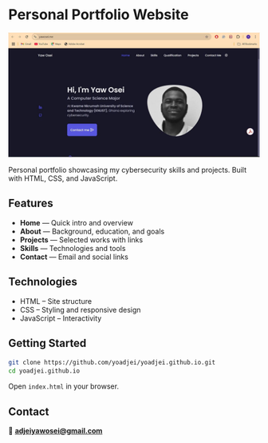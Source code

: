 # Personal Portfolio Website

<p align="center">
  <img src="overview.jpg" alt="Website Overview" width="600" />
</p>

Personal portfolio showcasing my cybersecurity skills and projects. Built with HTML, CSS, and JavaScript.

## Features

- **Home** — Quick intro and overview
- **About** — Background, education, and goals  
- **Projects** — Selected works with links
- **Skills** — Technologies and tools
- **Contact** — Email and social links

## Technologies

- HTML – Site structure
- CSS – Styling and responsive design
- JavaScript – Interactivity

## Getting Started

```bash
git clone https://github.com/yoadjei/yoadjei.github.io.git
cd yoadjei.github.io
```

Open `index.html` in your browser.

## Contact

📧 **adjeiyawosei@gmail.com**

